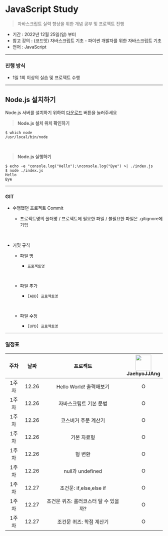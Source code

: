 # JavaScript Study
> 자바스크립트 실력 향상을 위한 개념 공부 및 프로젝트 진행

- 기간 : 2022년 12월 25일(일) 부터
- 참고 강의 : (코드잇) 자바스크립트 기초 - 파이썬 개발자를 위한 자바스크립트 기초
- 언어 : JavaScript
***
### 진행 방식
- 1일 1회 이상의 실습 및 프로젝트 수행
***

## Node.js 설치하기
Node.js 서버를 설치하기 위하여 <a href="https://nodejs.org/en/">다운로드</a> 버튼을 눌러주세요

> <strong>Node.js 설치 위치 확인하기</strong><br>

```
$ which node
/usr/local/bin/node
```
<br>

> <strong>Node.js 실행하기</strong>

```
$ echo -e "console.log("Hello");\nconsole.log("Bye") >| ./index.js
$ node ./index.js
Hello
Bye
```

***
### GIT
- 수행했던 프로젝트 Commit

    - 프로젝트명의 폴더명 / 프로젝트에 필요한 파일 / 불필요한 파일은 .gitignore에 기입
</br>

- 커밋 규칙
    - 파일 명
        -     프로젝트명
        </br>
    
    - 파일 추가
        -     [ADD] 프로젝트명
    </br>
  
    - 파일 수정
    
        -     [UPD] 프로젝트명

***
### 일정표
| 주차 | 날짜 | 프로젝트 |  <img src="https://avatars.githubusercontent.com/u/91415701?v=4" width="50" height="50"> </br> JaehyoJJAng 
| :--: | :--------------------------: | :--: | :-----------------: |
| 1주차 | 12.26 | Hello World! 출력해보기 | O |
| 1주차 | 12.26 | 자바스크립트 기본 문법 | O |
| 1주차 | 12.26 | 코스버거 주문 계산기 | O |
| 1주차 | 12.26 | 기본 자료형  | O |
| 1주차 | 12.26 | 형 변환  | O |
| 1주차 | 12.26 | null과 undefined  | O |
| 1주차 | 12.27 | 조건문: if,else,else if | O |
| 1주차 | 12.27 | 조건문 퀴즈: 롤러코스터 탈 수 있을까? | O |
| 1주차 | 12.27 | 조건문 퀴즈: 학점 계산기 | O |
